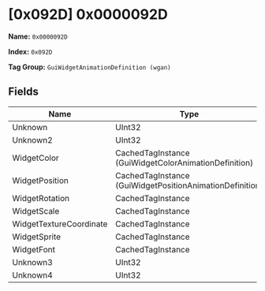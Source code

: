 # [0x092D] 0x0000092D

**Name:** ```0x0000092D```

**Index:** ```0x092D```

**Tag Group:** ```GuiWidgetAnimationDefinition (wgan)```

## Fields

Name	| Type	| Value
---	|---	|---	|
Unknown	|UInt32	|0
Unknown2	|UInt32	|0
WidgetColor	|CachedTagInstance (GuiWidgetColorAnimationDefinition)	|[[0x07AD] 0x000007AD](../GuiWidgetColorAnimationDefinition/07AD.md)
WidgetPosition	|CachedTagInstance (GuiWidgetPositionAnimationDefinition)	|[[0x092F] 0x0000092F](../GuiWidgetPositionAnimationDefinition/092F.md)
WidgetRotation	|CachedTagInstance	|null
WidgetScale	|CachedTagInstance	|null
WidgetTextureCoordinate	|CachedTagInstance	|null
WidgetSprite	|CachedTagInstance	|null
WidgetFont	|CachedTagInstance	|null
Unknown3	|UInt32	|0
Unknown4	|UInt32	|0


